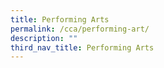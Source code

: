 ```yaml
---
title: Performing Arts
permalink: /cca/performing-art/
description: ""
third_nav_title: Performing Arts
---
```

